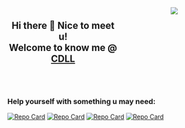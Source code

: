 <header style='display: flex;'>
  <h2 style='flex: 1;'>
    Hi there 🙋 Nice to meet u! 
    <br/>
    Welcome to know me @ <a href='https://cdll.js.org'>CDLL</a>
  </h2>

  <a style='flex: 1;' href='https://github.com/cdll'>
    <img
      style='display: inline-block;max-width: 100%;'
      src='https://github-readme-stats.vercel.app/api?username=cdll&show_icons=true&title_color=2cadf0&icon_color=cad&text_color=909090&bg_color=123123'
    />
  </a>
</header>

### Help yourself with something u may need:
[![Repo Card](https://github-readme-stats.vercel.app/api/pin/?username=cdll&show_icons=true&title_color=2cadf0&icon_color=cad&repo=whenx)](https://github.com/cdll/whenx)
[![Repo Card](https://github-readme-stats.vercel.app/api/pin/?username=cdll&show_icons=true&title_color=2cadf0&icon_color=cad&repo=gulp-vue-parser)](https://github.com/cdll/gulp-vue-parser)
[![Repo Card](https://github-readme-stats.vercel.app/api/pin/?username=cdll&show_icons=true&title_color=2cadf0&icon_color=cad&repo=rem.css)](https://github.com/cdll/rem.css)
[![Repo Card](https://github-readme-stats.vercel.app/api/pin/?username=cdll&show_icons=true&title_color=2cadf0&icon_color=cad&repo=import)](https://github.com/cdll/import)

<!--
**cdll/cdll** is a ✨ _special_ ✨ repository because its `README.md` (this file) appears on your GitHub profile.
[![Repo Card](https://github-readme-stats.vercel.app/api?username=cdll&show_icons=true&title_color=2cadf0&icon_color=cad&text_color=909090&bg_color=123123)](https://github.com/cdll)

Here are some ideas to get you started:

- 🔭 I’m currently working on ...
- 🌱 I’m currently learning ...
- 👯 I’m looking to collaborate on ...
- 🤔 I’m looking for help with ...
- 💬 Ask me about ...
- 📫 How to reach me: ...
- 😄 Pronouns: ...
- ⚡ Fun fact: ...
-->
